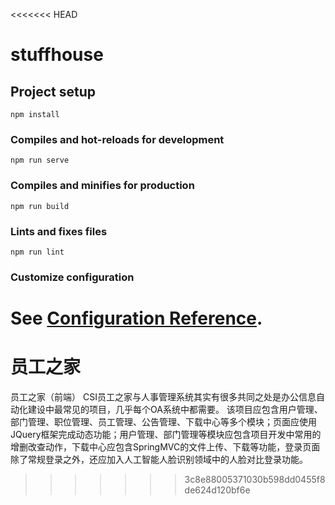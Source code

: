 <<<<<<< HEAD
# stuffhouse

## Project setup
```
npm install
```

### Compiles and hot-reloads for development
```
npm run serve
```

### Compiles and minifies for production
```
npm run build
```

### Lints and fixes files
```
npm run lint
```

### Customize configuration
See [Configuration Reference](https://cli.vuejs.org/config/).
=======
# 员工之家
员工之家（前端）
CSI员工之家与人事管理系统其实有很多共同之处是办公信息自动化建设中最常见的项目，几乎每个OA系统中都需要。 该项目应包含用户管理、部门管理、职位管理、员工管理、公告管理、下载中心等多个模块；页面应使用JQuery框架完成动态功能；用户管理、部门管理等模块应包含项目开发中常用的增删改查动作，下载中心应包含SpringMVC的文件上传、下载等功能，登录页面除了常规登录之外，还应加入人工智能人脸识别领域中的人脸对比登录功能。
>>>>>>> 3c8e88005371030b598dd0455f8de624d120bf6e
